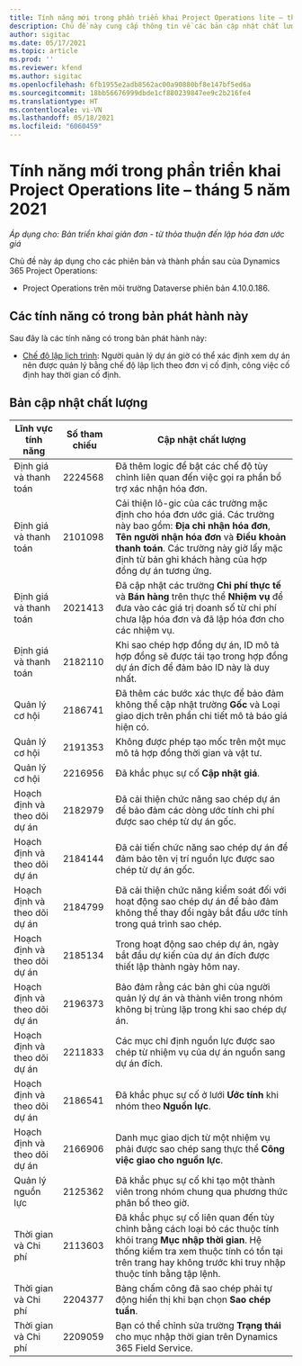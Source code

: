 ```yaml
---
title: Tính năng mới trong phần triển khai Project Operations lite – tháng 5 năm 2021
description: Chủ đề này cung cấp thông tin về các bản cập nhật chất lượng có trong phần triển khai Project Operations lite vào tháng 5 năm 2021.
author: sigitac
ms.date: 05/17/2021
ms.topic: article
ms.prod: ''
ms.reviewer: kfend
ms.author: sigitac
ms.openlocfilehash: 6fb1955e2adb8562ac00a90880bf8e147bf5ed6a
ms.sourcegitcommit: 18bb56676999dbde1cf880239847ee9c2b216fe4
ms.translationtype: HT
ms.contentlocale: vi-VN
ms.lasthandoff: 05/18/2021
ms.locfileid: "6060459"
---
```

# <a name="whats-new-may-2021---project-operations-lite-deployment"></a>Tính năng mới trong phần triển khai Project Operations lite – tháng 5 năm 2021

_Áp dụng cho: Bản triển khai giản đơn - từ thỏa thuận đến lập hóa đơn ước giá_

Chủ đề này áp dụng cho các phiên bản và thành phần sau của Dynamics 365 Project Operations:

   - Project Operations trên môi trường Dataverse phiên bản 4.10.0.186.

## <a name="features-included-in-this-release"></a>Các tính năng có trong bản phát hành này

Sau đây là các tính năng có trong bản phát hành này:

- [Chế độ lập lịch trình](../../project-management/scheduling-modes.md): Người quản lý dự án giờ có thể xác định xem dự án nên được quản lý bằng chế độ lập lịch theo đơn vị cố định, công việc cố định hay thời gian cố định.

## <a name="quality-updates"></a>Bản cập nhật chất lượng

| **Lĩnh vực tính năng** | **Số tham chiếu** | **Cập nhật chất lượng** |
| --- | --- | --- |
| Định giá và thanh toán | 2224568 | Đã thêm logic để bật các chế độ tùy chỉnh liên quan đến việc gọi ra phần bổ trợ xác nhận hóa đơn. |
| Định giá và thanh toán | 2101098 | Cải thiện lô-gic của các trường mặc định cho hóa đơn ước giá. Các trường này bao gồm: **Địa chỉ nhận hóa đơn**, **Tên người nhận hóa đơn** và **Điều khoản thanh toán**. Các trường này giờ lấy mặc định từ bản ghi khách hàng của hợp đồng dự án tương ứng. |
| Định giá và thanh toán | 2021413 | Đã cập nhật các trường **Chi phí thực tế** và **Bán hàng** trên thực thể **Nhiệm vụ** để đưa vào các giá trị doanh số từ chi phí chưa lập hóa đơn và đã lập hóa đơn cho các nhiệm vụ. |
| Định giá và thanh toán | 2182110 | Khi sao chép hợp đồng dự án, ID mô tả hợp đồng sẽ được tái tạo trong hợp đồng dự án đích để đảm bảo ID này là duy nhất. |
| Quản lý cơ hội | 2186741 | Đã thêm các bước xác thực để bảo đảm không thể cập nhật trường **Gốc** và Loại giao dịch trên phần chi tiết mô tả báo giá hiện có. |
| Quản lý cơ hội | 2191353 | Không được phép tạo mốc trên một mục mô tả hợp đồng thời gian và vật tư. |
| Quản lý cơ hội | 2216956 | Đã khắc phục sự cố **Cập nhật giá**. |
| Hoạch định và theo dõi dự án | 2182979 | Đã cải thiện chức năng sao chép dự án để bảo đảm các dòng ước tính chi phí được sao chép từ dự án gốc. |
| Hoạch định và theo dõi dự án | 2184144 | Đã cải tiến chức năng sao chép dự án để đảm bảo tên vị trí nguồn lực được sao chép từ dự án gốc. |
| Hoạch định và theo dõi dự án | 2184799 | Đã cải thiện chức năng kiểm soát đối với hoạt động sao chép dự án để bảo đảm không thể thay đổi ngày bắt đầu ước tính trong quá trình sao chép. |
| Hoạch định và theo dõi dự án | 2185134 | Trong hoạt động sao chép dự án, ngày bắt đầu dự kiến của dự án đích được thiết lập thành ngày hôm nay. |
| Hoạch định và theo dõi dự án | 2196373 | Bảo đảm rằng các bản ghi của người quản lý dự án và thành viên trong nhóm không bị trùng lặp trong khi sao chép dự án. |
| Hoạch định và theo dõi dự án | 2211833 | Các mục chỉ định nguồn lực được sao chép từ nhiệm vụ của dự án nguồn sang dự án đích. |
| Hoạch định và theo dõi dự án | 2186541 | Đã khắc phục sự cố ở lưới **Ước tính** khi nhóm theo **Nguồn lực**. |
| Hoạch định và theo dõi dự án | 2166906 | Danh mục giao dịch từ một nhiệm vụ phải được sao chép sang thực thể **Công việc giao cho nguồn lực**. |
| Quản lý nguồn lực | 2125362 | Đã khắc phục sự cố khi tạo một thành viên trong nhóm chung qua phương thức phân bổ theo giờ. |
| Thời gian và Chi phí | 2113603 | Đã khắc phục sự cố liên quan đến tùy chỉnh bằng cách loại bỏ các thuộc tính khỏi trang **Mục nhập thời gian**. Hệ thống kiểm tra xem thuộc tính có tồn tại trên trang hay không trước khi truy nhập thuộc tính bằng tập lệnh. |
| Thời gian và Chi phí | 2204377 | Bảng chấm công đã sao chép phải tự động hiển thị khi bạn chọn **Sao chép tuần**. |
| Thời gian và Chi phí | 2209059 | Bạn có thể chỉnh sửa trường **Trạng thái** cho mục nhập thời gian trên Dynamics 365 Field Service. |
